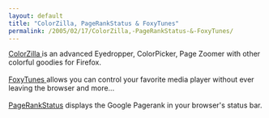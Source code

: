 ```yaml
---
layout: default
title: "ColorZilla, PageRankStatus & FoxyTunes"
permalink: /2005/02/17/ColorZilla,-PageRankStatus-&-FoxyTunes/
---
```


<span class="abstract"><a href="http://www.iosart.com/firefox/colorzilla/" target="_blank">ColorZilla </a>is an advanced Eyedropper, ColorPicker, Page Zoomer with other colorful goodies for Firefox.</span><br/><br/><a target="_blank" href="http://www.iosart.com/foxytunes/firefox/">FoxyTunes </a>allows <span class="foxy-abstract">you can control your favorite media player without ever leaving the browser and more...<br/><br/><a href="http://pagerankstatus.mozdev.org/" target="_blank">PageRankStatus</a> </span>displays the Google Pagerank in your browser's status bar.